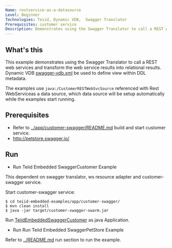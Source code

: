 ```yaml
---
Name: restservice-as-a-datasource 
Level: Beginner
Technologies: Teiid, Dynamic VDB,  Swagger Translator 
Prerequisites: customer service
Description: Demonstrates using the Swagger Translator to call a REST web services and transform the web service results into relational results
---
```


## What's this

This example demonstrates using the Swagger Translator to call a REST web services and transform the web service results into relational results. Dynamic VDB [swagger-vdb.xml](src/main/resources/swagger-vdb.xml) be used to define view within DDL metadata.

The examples use `java:/CustomerRESTWebSvcSource` referenced with Rest WebServiceas a data source, which data source will be setup automatically while the examples start running.

## Prerequisites

* Refer to [../app/customer-swagger/README.md](../app/customer-swagger/README.md) build and start customer service.
* http://petstore.swagger.io/

## Run

* Run Teiid Embedded SwaggerCustomer Example

This dependent on swagger translator, ws resource adapter and customer-swagger service.

Start customer-swagger service:

~~~
$ cd teiid-embedded-examples/app/customer-swagger/
$ mvn clean install
$ java -jar target/customer-swagger-swarm.jar
~~~

Run [TeiidEmbeddedSwaggerCustomer](src/main/java/org/teiid/example/TeiidEmbeddedSwaggerCustomer.java) as java Application.

* Run Run Teiid Embedded SwaggerPetStore Example

Refer to [../README.md](../README.md) run section to run the example.
